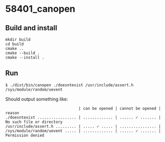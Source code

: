 # 58401_canopen

## Build and install

```shell
mkdir build
cd build
cmake ..
cmake --build .
cmake --install .
```

## Run

```shell
$ ./dist/bin/canopen ./doesntexist /usr/include/assert.h /sys/module/random/uevent
```

Should output something like:

```text
                                | can be opened | cannot be opened | reason
./doesntexist ................. | ............. | ...... ✓ ....... | No such file or directory
/usr/include/assert.h ......... | ..... ✓ ..... | ................ |
/sys/module/random/uevent ..... | ............. | ...... ✓ ....... | Permission denied
```
